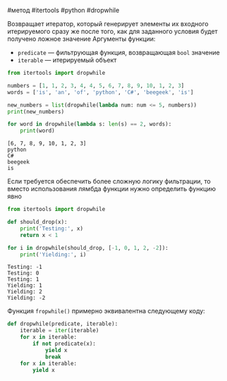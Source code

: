 #метод #itertools #python #dropwhile

Возвращает итератор, который генерирует элементы их входного итерируемого сразу же после того, как для заданного условия будет получено ложное значение
Аргументы функции:
- `predicate` — фильтрующая функция, возвращающая `bool` значение
- `iterable` — итерируемый объект
```python
from itertools import dropwhile

numbers = [1, 1, 2, 3, 4, 4, 5, 6, 7, 8, 9, 10, 1, 2, 3]
words = ['is', 'an', 'of', 'python', 'C#', 'beegeek', 'is']

new_numbers = list(dropwhile(lambda num: num <= 5, numbers))
print(new_numbers)

for word in dropwhile(lambda s: len(s) == 2, words):
    print(word)
```
```
[6, 7, 8, 9, 10, 1, 2, 3]
python
C#
beegeek
is
```
Если требуется обеспечить более сложную логику фильтрации, то вместо использования лямбда функции нужно определить функцию явно
```python
from itertools import dropwhile

def should_drop(x):
    print('Testing:', x)
    return x < 1

for i in dropwhile(should_drop, [-1, 0, 1, 2, -2]):
    print('Yielding:', i)
```
```
Testing: -1
Testing: 0
Testing: 1
Yielding: 1
Yielding: 2
Yielding: -2
```
Функция `fropwhile()` примерно эквивалентна следующему коду:
```python
def dropwhile(predicate, iterable):
    iterable = iter(iterable)
    for x in iterable:
        if not predicate(x):
            yield x
            break
    for x in iterable:
        yield x
```